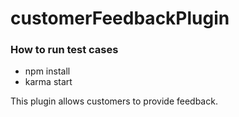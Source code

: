 # customerFeedbackPlugin 


### How to run test cases
- npm install
- karma start


This plugin allows customers to provide feedback.
